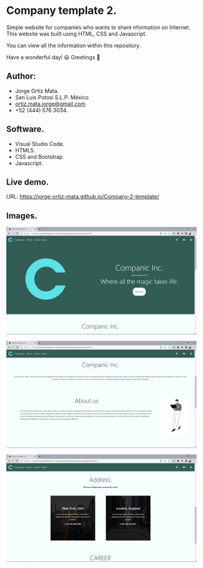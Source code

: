 # Company template 2.

Simple website for companies who wants to share nformation on Internet.
This website was built using HTML, CSS and Javascript.

You can view all the information within this repository.

Have a wonderful day! :smiley:
Greetings :love_you_gesture:

## Author:

* Jorge Ortiz Mata.
* San Luis Potosí S.L.P. México
* ortiz.mata.jorge@gmail.com
* +52 (444) 576 3034.

## Software.

* Visual Studio Code.
* HTML5.
* CSS and Bootstrap.
* Javascript.

## Live demo.

URL: https://jorge-ortiz-mata.github.io/Company-2-template/

## Images.

![](media/page-1.PNG)

![](media/page-2.PNG)

![](media/page-3.PNG)
